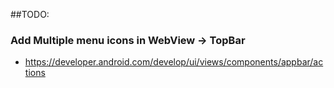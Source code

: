 ##TODO: 

### Add Multiple menu icons in WebView -> TopBar 
- https://developer.android.com/develop/ui/views/components/appbar/actions 

